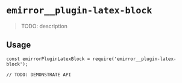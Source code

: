 # `emirror__plugin-latex-block`

> TODO: description

## Usage

```
const emirrorPluginLatexBlock = require('emirror__plugin-latex-block');

// TODO: DEMONSTRATE API
```
